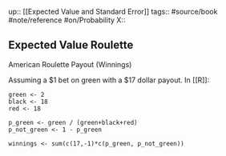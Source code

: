 up:: [[Expected Value and Standard Error]]
tags:: #source/book #note/reference #on/Probability 
X:: 

## Expected Value Roulette

American Roulette Payout (Winnings)

Assuming a $1 bet on green with a $17 dollar payout. In [[R]]:

```
green <- 2
black <- 18
red <- 18

p_green <- green / (green+black+red)
p_not_green <- 1 - p_green

winnings <- sum(c(17,-1)*c(p_green, p_not_green))
```


